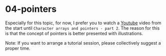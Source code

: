 # 04-pointers

Especially for this topic, for now, I prefer you to watch a [Youtube](https://www.youtube.com/watch?v=zuegQmMdy8M) video from the start until `Character arrays and pointers - part 2`.
The reason for this is that the concept of pointers is better presented with illustrations.

Note: If you want to arrange a tutorial session, please collectively suggest a proper time.